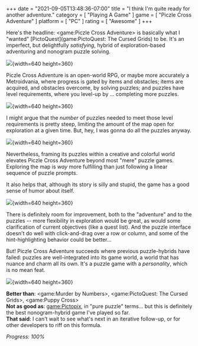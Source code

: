 +++
date = "2021-09-05T13:48:36-07:00"
title = "I think I'm quite ready for another adventure."
category = [ "Playing A Game" ]
game = [ "Piczle Cross Adventure" ]
platform = [ "PC" ]
rating = [ "Awesome" ]
+++

Here's the headline: <game:Piczle Cross Adventure> is basically what I "wanted" [PictoQuest](game:PictoQuest: The Cursed Grids) to be.  It's an imperfect, but delightfully <i>satisfying</i>, hybrid of exploration-based adventuring and nonogram puzzle solving.

![]($SiteBaseURL$piczlecrossadventure_map.jpg){width=640 height=360}

Piczle Cross Adventure is an open-world RPG, or maybe more accurately a Metroidvania, where progress is gated by items and obstacles; items are acquired, and obstacles overcome, by solving puzzles; and puzzles have level requirements, where you level-up by ... completing more puzzles.

![]($SiteBaseURL$piczlecrossadventure_levelup.jpg){width=640 height=360}

I might argue that the <i>number</i> of puzzles needed to meet those level requirements is pretty steep, limiting the amount of the map open for exploration at a given time.  But, hey, I was gonna do all the puzzles anyway.

![]($SiteBaseURL$piczlecrossadventure_takeoursweettime.jpg){width=640 height=360}

Nevertheless, framing its puzzles within a creative and colorful world elevates Piczle Cross Adventure beyond most "mere" puzzle games.  Exploring the map is <i>way</i> more fulfilling than just following a linear sequence of puzzle prompts.

It also helps that, although its story is silly and stupid, the game has a good sense of humor about itself.

![]($SiteBaseURL$piczlecrossadventure_geography.jpg){width=640 height=360}

There is definitely room for improvement, both to the "adventure" and to the puzzles -- more flexibility in exploration would be great, as would some clarification of current objectives (like a quest list).  And the puzzle interface doesn't do well with click-and-drag over a row or column, and some of the hint-highlighting behavior could be better...

But! Piczle Cross Adventure succeeds where previous puzzle-hybrids have failed: puzzles are well-integrated into its game world, a world that has nuance and charm all its own.  It's a puzzle game with a <i>personality</i>, which is no mean feat.

![]($SiteBaseURL$piczlecrossadventure_chainsaw.jpg){width=640 height=360}

<b>Better than</b>: <game:Murder by Numbers>, <game:PictoQuest: The Cursed Grids>, <game:Puppy Cross>  
<b>Not as good as</b>: <game:Pictopix>, in "pure puzzle" terms... but this is definitely the best nonogram-hybrid game I've played so far.  
<b>That said</b>: I can't wait to see what's next in an iterative follow-up, or for other developers to riff on this formula.

<i>Progress: 100%</i>

